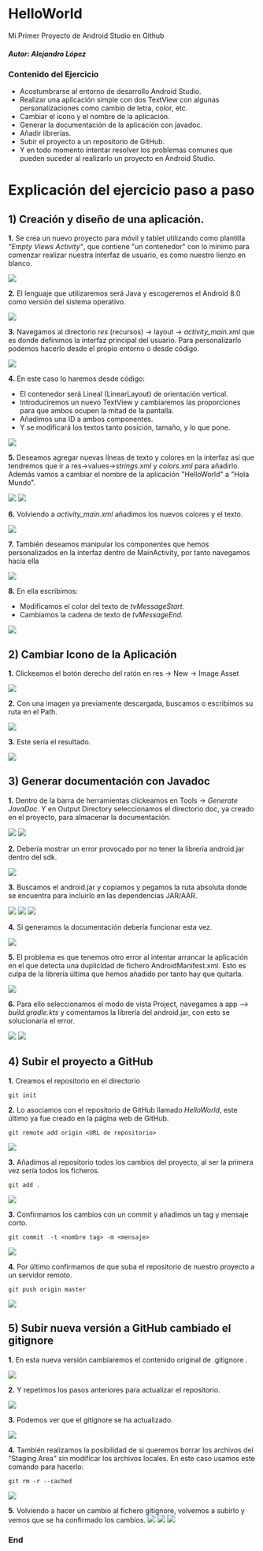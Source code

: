 # HelloWorld
Mi Primer Proyecto de Android Studio en Github 

##### Autor: Alejandro López

### Contenido del Ejercicio
- Acostumbrarse al entorno de desarrollo Android Studio.
- Realizar una aplicación simple con dos TextView con algunas personalizaciones como cambio de letra, color, etc.
- Cambiar el icono y el nombre de la aplicación.
- Generar la documentación de la aplicación con javadoc.
- Añadir librerías.
- Subir el proyecto a un repositorio de GitHub.
- Y en todo momento intentar resolver los problemas comunes que pueden suceder al realizarlo un proyecto en Android Studio.

# Explicación del ejercicio paso a paso

## 1) Creación y diseño de una aplicación.

**1.** Se crea un nuevo proyecto para móvil y tablet utilizando como plantilla *"Empty Views Activity”*, que contiene "un contenedor" con lo mínimo para comenzar realizar nuestra interfaz de usuario, es como nuestro lienzo en blanco.

![](https://i.postimg.cc/Pr9k5ZLj/Imagen2.jpg)

**2.** El lenguaje que utilizaremos será Java y escogeremos el Android 8.0 como versión del sistema operativo.

![](https://i.postimg.cc/4NfPY7dN/Imagen1-1.jpg)

**3.** Navegamos al directorio *res* (recursos) -> layout -> *activity_main.xml* que es donde definimos la interfaz principal del usuario. Para personalizarlo podemos hacerlo desde el propio entorno o desde código.

![](https://i.postimg.cc/pdtbDHYc/Imagen3.jpg)

**4.** En este caso lo haremos desde código:
- El contenedor será Lineal (LinearLayout) de orientación vertical.
- Introduciremos un nuevo TextView y cambiaremos las proporciones para que ambos ocupen la mitad de la pantalla.
- Añadimos una ID a ambos componentes.
- Y se modificará los textos tanto posición, tamaño, y lo que pone.

![](https://i.postimg.cc/3wCM1ct8/Imagen4.jpg)

**5.** Deseamos agregar nuevas líneas de texto y colores en la interfaz así que tendremos que ir a res->values->*strings.xml* y *colors.xml* para añadirlo.
Además vamos a cambiar el nombre de la aplicación "HelloWorld" a "Hola Mundo".

![](https://i.postimg.cc/dQ7ZXXx6/Imagen5.jpg)
![](https://i.postimg.cc/gkV7VMmc/Imagen6.jpg)

**6.** Volviendo a *activity_main.xml*  añadimos los nuevos colores y el texto.

![](https://i.postimg.cc/Vvxdzfdw/Imagen7.jpg)

**7.** También deseamos manipular los componentes que hemos personalizados en la interfaz dentro de MainActivity, por tanto navegamos hacia ella

![](https://i.postimg.cc/500cpDfW/Imagen8.jpg)

**8.** En ella escribimos:
- Modificamos el color del texto de *tvMessageStart.*
- Cambiamos la cadena de texto de *tvMessageEnd.*

![](https://i.postimg.cc/hvYNhWtr/Imagen9jpg.jpg)



## 2) Cambiar Icono de la Aplicación
**1.** Clickeamos el botón derecho del ratón en res -> New -> Image Asset

![](https://i.postimg.cc/MZD1240j/Imagen10-1.jpg)


**2.** Con una imagen ya previamente descargada, buscamos o escribimos su ruta en el Path.

![](https://i.postimg.cc/rFwx8JgZ/Imagen10-2.jpg)

**3.** Este sería el resultado.

![](https://i.postimg.cc/SsDBFz0H/Imagen10.jpg)


## 3)  Generar documentación con Javadoc
**1.** Dentro de la barra de herramientas clickeamos en Tools -> *Generate JavaDoc*. Y en Output Directory seleccionamos el directorio doc, ya creado en el proyecto, para almacenar la documentación.

![](https://i.postimg.cc/Y00JpqM0/Imagen11-0jpg.jpg)
![](https://i.postimg.cc/tC1LwTBm/Imagen11jpg.jpg)

**2.** Debería mostrar un error provocado por no tener la librería android.jar dentro del sdk.

![](https://i.postimg.cc/PrBBjjcf/Imagen12.jpg)

**3.** Buscamos el android.jar y copiamos y pegamos la ruta absoluta donde se encuentra para incluirlo en las dependencias JAR/AAR.

![](https://i.postimg.cc/3rfstpFv/Imagen13.jpg)
![](https://i.postimg.cc/sg7bfLdY/Imagen14.jpg)
![](https://i.postimg.cc/KYbw15xd/Imagen15.jpg)

**4.** Si generamos la documentación debería funcionar esta vez.

![](https://i.postimg.cc/431MVh3n/Imagen16.jpg)

**5.** El problema es que tenemos otro error al intentar arrancar la aplicación en el que detecta una duplicidad de fichero AndroidManifest.xml. Esto es culpa de la librería última que hemos añadido por tanto hay que quitarla.

![](https://i.postimg.cc/DZyNgyW6/Imagen17.jpg)

**6.** Para ello seleccionamos el modo de vista Project, navegamos a app --> *build.gradle.kts* y comentamos la librería del android.jar, con esto se solucionaría el error.

![](https://i.postimg.cc/8C7rXj3z/Imagen17-1.jpg)
![](https://i.postimg.cc/K8qM5n0W/Imagen17-2.jpg)


## 4) Subir el proyecto a GitHub

**1.** Creamos el repositorio en el directorio
```
git init
```
**2.** Lo asociamos con el repositorio de GitHub llamado *HelloWorld*, este último ya fue creado en la página web de GitHub.
```
git remote add origin <URL de repositorio>
```
![](https://i.postimg.cc/HnrPqZ97/Imagen19.jpg)

**3.** Añadimos al repositorio todos los cambios del proyecto, al ser la primera vez sería todos los ficheros.
```
git add .
```
![](https://i.postimg.cc/jqc104h5/Imagen20.jpg)

**3.** Confirmamos los cambios con un commit y añadimos un tag y mensaje corto.
```
git commit  -t <nombre tag> -m <mensaje>
```
![](https://i.postimg.cc/T2ssVxTj/Imagen21.jpg)

**4.** Por último confirmamos de que suba el repositorio de nuestro proyecto a un servidor remoto.
```
git push origin master
```
![](https://i.postimg.cc/htW3Y0zf/Imagen22.jpg)


## 5) Subir nueva versión a GitHub cambiado el gitignore
**1.** En esta nueva versión cambiaremos el contenido original de .gitignore .

![](https://i.postimg.cc/6QBbW5hK/Imagen23.jpg)

**2.** Y repetimos los pasos anteriores para actualizar el repositorio.

![](https://i.postimg.cc/Mp7rJjVt/Imagen24.jpg)

**3.**  Podemos ver que el gitignore se ha actualizado.

![](https://i.postimg.cc/0NZWbRtw/Imagen25.jpg)

**4.** También realizamos la posibilidad de si queremos borrar los archivos del "Staging Area" sin modificar los archivos locales. En este caso usamos este comando para hacerlo:
```
git rm -r --cached
```
![](https://i.postimg.cc/CK91JcY5/Imagen26.jpg)

**5.** Volviendo a hacer un cambio al fichero gitignore, volvemos a subirlo y vemos que se ha confirmado los cambios.
![](https://i.postimg.cc/1t6zdD5H/Imagen27.jpg)
![](https://i.postimg.cc/vTsmwD4d/Imagen28.jpg)
![](https://i.postimg.cc/ZKD2g2BT/Imagen29.jpg)

### End
